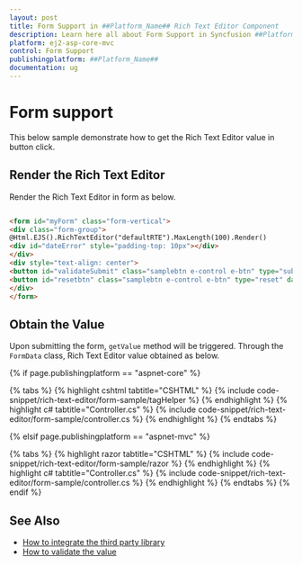 ```yaml
---
layout: post
title: Form Support in ##Platform_Name## Rich Text Editor Component
description: Learn here all about Form Support in Syncfusion ##Platform_Name## Rich Text Editor component and more.
platform: ej2-asp-core-mvc
control: Form Support
publishingplatform: ##Platform_Name##
documentation: ug
---
```



# Form support

This below sample demonstrate how to get the Rich Text Editor value in button click.

## Render the Rich Text Editor

Render the Rich Text Editor in form as below.

```html

<form id="myForm" class="form-vertical">
<div class="form-group">
@Html.EJS().RichTextEditor("defaultRTE").MaxLength(100).Render()
<div id="dateError" style="padding-top: 10px"></div>
</div>
<div style="text-align: center">
<button id="validateSubmit" class="samplebtn e-control e-btn" type="submit" data-ripple="true">Submit</button>
<button id="resetbtn" class="samplebtn e-control e-btn" type="reset" data-ripple="true">Reset</button>
</div>
</form>

```

## Obtain the Value

Upon submitting the form, `getValue` method will be triggered. Through the `FormData` class, Rich Text Editor value obtained as below.

{% if page.publishingplatform == "aspnet-core" %}

{% tabs %}
{% highlight cshtml tabtitle="CSHTML" %}
{% include code-snippet/rich-text-editor/form-sample/tagHelper %}
{% endhighlight %}
{% highlight c# tabtitle="Controller.cs" %}
{% include code-snippet/rich-text-editor/form-sample/controller.cs %}
{% endhighlight %}
{% endtabs %}

{% elsif page.publishingplatform == "aspnet-mvc" %}

{% tabs %}
{% highlight razor tabtitle="CSHTML" %}
{% include code-snippet/rich-text-editor/form-sample/razor %}
{% endhighlight %}
{% highlight c# tabtitle="Controller.cs" %}
{% include code-snippet/rich-text-editor/form-sample/controller.cs %}
{% endhighlight %}
{% endtabs %}
{% endif %}



## See Also

* [How to integrate the third party library](./third-party-integration/)
* [How to validate the value](./validation/)